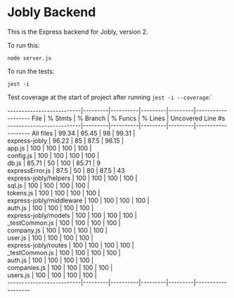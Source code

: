 # Jobly Backend

This is the Express backend for Jobly, version 2.

To run this:

    node server.js
    
To run the tests:

    jest -i


Test coverage at the start of project after running `jest -i --coverage`:`


--------------------------|---------|----------|---------|---------|-------------------
File                      | % Stmts | % Branch | % Funcs | % Lines | Uncovered Line #s 
--------------------------|---------|----------|---------|---------|-------------------
All files                 |   99.34 |    95.45 |      98 |   99.31 |                   
 express-jobly            |   96.22 |       85 |    87.5 |   96.15 |                   
  app.js                  |     100 |      100 |     100 |     100 |                   
  config.js               |     100 |      100 |     100 |     100 |                   
  db.js                   |   85.71 |       50 |     100 |   85.71 | 9                 
  expressError.js         |    87.5 |       50 |      80 |    87.5 | 43                
 express-jobly/helpers    |     100 |      100 |     100 |     100 |                   
  sql.js                  |     100 |      100 |     100 |     100 |                   
  tokens.js               |     100 |      100 |     100 |     100 |                   
 express-jobly/middleware |     100 |      100 |     100 |     100 |                   
  auth.js                 |     100 |      100 |     100 |     100 |                   
 express-jobly/models     |     100 |      100 |     100 |     100 |                   
  _testCommon.js          |     100 |      100 |     100 |     100 |                   
  company.js              |     100 |      100 |     100 |     100 |                   
  user.js                 |     100 |      100 |     100 |     100 |                   
 express-jobly/routes     |     100 |      100 |     100 |     100 |                   
  _testCommon.js          |     100 |      100 |     100 |     100 |                   
  auth.js                 |     100 |      100 |     100 |     100 |                   
  companies.js            |     100 |      100 |     100 |     100 |                   
  users.js                |     100 |      100 |     100 |     100 |                   
--------------------------|---------|----------|---------|---------|-------------------
